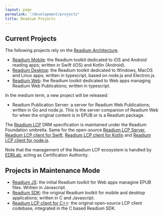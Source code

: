 ```yaml
---
layout: page
permalink: "/development/projects"
title: Readium Projects
---
```


## Current Projects

The following projects rely on the [Readium Architecture](https://readium.org/architecture/). 

- [Readium Mobile](https://readium.org/mobile/): the Readium toolkit dedicated to iOS and Android reading apps; written in Swift (iOS) and Kotlin (Android).
- [Readium Desktop](https://readium.org/desktop/): the Readium toolkit dedicated to Windows, MacOS and Linux apps; written in typescript, based on node.js and Electron.js.
- [Readium Web](https://readium.org/web/): the Readium toolkit dedicated to Web apps managing Readium Web Publications; written in typescript.

In the medium term, a new project will be released: 

- Readium Publication Server: a server for Readium Web Publications; written in Go and node.js. This is the server companion of Readium Web for when the original content is in EPUB or is a Readium package.

The [Readium LCP](https://readium.org/lcp-specs/) DRM specification is maintained under the Readium Foundation umbrella. 
Same for the open-source [Readium LCP Server](https://github.com/readium/readium-lcp-server), [Readium LCP client for Swift](https://github.com/readium/r2-lcp-swift), [Readium LCP client for Kotlin](https://github.com/readium/r2-lcp-kotlin) and [Readium LCP client for node.js](https://github.com/readium/r2-lcp-js).

Note that the management of the Readium LCP ecosystem is handled by [EDRLab](https://www.edrlab.org), acting as Certification Authority. 

## Projects in Maintenance Mode

- [Readium JS](readium-js-overview): the initial Readium toolkit for Web apps managine EPUB files. Written in Javascript. 
- [Readium SDK](readium-sdk-overview): the original Readium toolkit for mobile and desktop applications; written in C and Javascript.
- [Readium LCP client for C++](https://github.com/readium/readium-lcp-client): the original open-source LCP client codebase, integrated in the C based Readium SDK.  